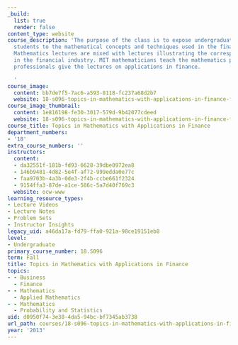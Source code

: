 ```yaml
---
_build:
  list: true
  render: false
content_type: website
course_description: 'The purpose of the class is to expose undergraduate and graduate
  students to the mathematical concepts and techniques used in the financial industry.
  Mathematics lectures are mixed with lectures illustrating the corresponding application
  in the financial industry. MIT mathematicians teach the mathematics part while industry
  professionals give the lectures on applications in finance.

  '
course_image:
  content: bb7de7f5-7ac6-a593-8118-fc237a68d2b7
  website: 18-s096-topics-in-mathematics-with-applications-in-finance-fall-2013
course_image_thumbnail:
  content: 1e816198-fe30-3017-579d-9b42077cdeed
  website: 18-s096-topics-in-mathematics-with-applications-in-finance-fall-2013
course_title: Topics in Mathematics with Applications in Finance
department_numbers:
- '18'
extra_course_numbers: ''
instructors:
  content:
  - da32551f-181b-fd93-6628-39dbe0972ea8
  - 146b9481-4d82-5e4f-af72-999edda0e77c
  - faa9703b-4a3b-0de3-2f4b-ccbe661f2324
  - 9154ffa3-87de-a1ce-586c-5a7d40f769c3
  website: ocw-www
learning_resource_types:
- Lecture Videos
- Lecture Notes
- Problem Sets
- Instructor Insights
legacy_uid: a46da17a-fd79-ffa0-921a-98ce19151eb8
level:
- Undergraduate
primary_course_number: 18.S096
term: Fall
title: Topics in Mathematics with Applications in Finance
topics:
- - Business
  - Finance
- - Mathematics
  - Applied Mathematics
- - Mathematics
  - Probability and Statistics
uid: d0950f74-3e38-4da5-94bc-bf7345ab3738
url_path: courses/18-s096-topics-in-mathematics-with-applications-in-finance-fall-2013
year: '2013'
---
```

